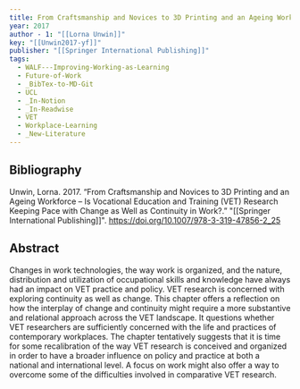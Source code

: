 ```yaml
---
title: From Craftsmanship and Novices to 3D Printing and an Ageing Workforce – Is Vocational Education and Training (VET) Research Keeping Pace with Change as Well as Continuity in Work?
year: 2017
author - 1: "[[Lorna Unwin]]"
key: "[[Unwin2017-yf]]"
publisher: "[[Springer International Publishing]]"
tags:
  - WALF---Improving-Working-as-Learning
  - Future-of-Work
  - _BibTex-to-MD-Git
  - UCL
  - _In-Notion
  - _In-Readwise
  - VET
  - Workplace-Learning
  - _New-Literature
---
```


## Bibliography
Unwin, Lorna. 2017. “From Craftsmanship and Novices to 3D Printing and an Ageing Workforce – Is Vocational Education and Training (VET) Research Keeping Pace with Change as Well as Continuity in Work?.” "[[Springer International Publishing]]". https://doi.org/10.1007/978-3-319-47856-2_25

## Abstract
Changes in work technologies, the way work is organized, and the nature, distribution and utilization of occupational skills and knowledge have always had an impact on VET practice and policy. VET research is concerned with exploring continuity as well as change. This chapter offers a reflection on how the interplay of change and continuity might require a more substantive and relational approach across the VET landscape. It questions whether VET researchers are sufficiently concerned with the life and practices of contemporary workplaces. The chapter tentatively suggests that it is time for some recalibration of the way VET research is conceived and organized in order to have a broader influence on policy and practice at both a national and international level. A focus on work might also offer a way to overcome some of the difficulties involved in comparative VET research.